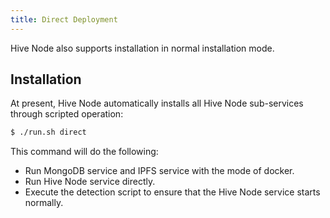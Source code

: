 ```yaml
---
title: Direct Deployment
---
```


Hive Node also supports installation in normal installation mode.

## Installation

At present, Hive Node automatically installs all Hive Node sub-services through scripted operation:

```bash
$ ./run.sh direct
```

This command will do the following:

- Run MongoDB service and IPFS service with the mode of docker.
- Run Hive Node service directly.
- Execute the detection script to ensure that the Hive Node service starts normally.
